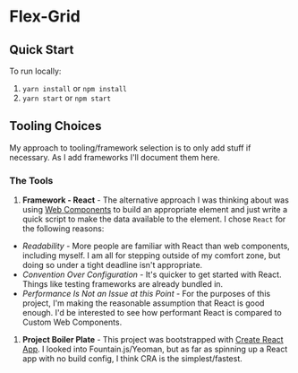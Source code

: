 # Flex-Grid

## Quick Start

To run locally:
1. `yarn install` or `npm install`
1. `yarn start` or `npm start`

## Tooling Choices

My approach to tooling/framework selection is to only add stuff if necessary. As I add frameworks I'll document them here.

### The Tools

1. **Framework - React** - The alternative approach I was thinking about was using [Web Components](https://developer.mozilla.org/en-US/docs/Web/Web_Components) to build an appropriate element and just write a quick script to make the data available to the element. I chose `React` for the following reasons:
  - *Readability* - More people are familiar with React than web components, including myself. I am all for stepping outside of my comfort zone, but doing so under a tight deadline isn't appropriate.
  - *Convention Over Configuration* - It's quicker to get started with React. Things like testing frameworks are already bundled in.
  - *Performance Is Not an Issue at this Point* - For the purposes of this project, I'm making the reasonable assumption that React is good enough. I'd be interested to see how performant React is compared to Custom Web Components.

1. **Project Boiler Plate** - This project was bootstrapped with [Create React App](https://github.com/facebookincubator/create-react-app). I looked into Fountain.js/Yeoman, but as far as spinning up a React app with no build config, I think CRA is the simplest/fastest.
